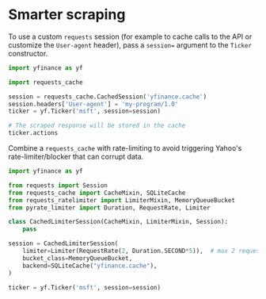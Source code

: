 # Smarter scraping

To use a custom `requests` session (for example to cache calls to the
API or customize the `User-agent` header), pass a `session=` argument to
the `Ticker` constructor.

```py title="Cache Example" linenums="1" hl_lines="5-7"
import yfinance as yf

import requests_cache

session = requests_cache.CachedSession('yfinance.cache')
session.headers['User-agent'] = 'my-program/1.0'
ticker = yf.Ticker('msft', session=session)

# The scraped response will be stored in the cache
ticker.actions
```

Combine a `requests_cache` with rate-limiting to avoid triggering Yahoo's rate-limiter/blocker that can corrupt data.

```py title="Cache Session Example" linenums="1" hl_lines="3-15"
import yfinance as yf

from requests import Session
from requests_cache import CacheMixin, SQLiteCache
from requests_ratelimiter import LimiterMixin, MemoryQueueBucket
from pyrate_limiter import Duration, RequestRate, Limiter

class CachedLimiterSession(CacheMixin, LimiterMixin, Session):
    pass

session = CachedLimiterSession(
    limiter=Limiter(RequestRate(2, Duration.SECOND*5)),  # max 2 requests per 5 seconds
    bucket_class=MemoryQueueBucket,
    backend=SQLiteCache("yfinance.cache"),
)

ticker = yf.Ticker('msft', session=session)
```

